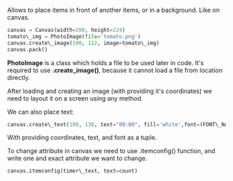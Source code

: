 


  
Allows to place items in front of another items, or in a background. Like on canvas.  
  

```python
canvas = Canvas(width=200, height=224)  
tomato\_img = PhotoImage(file='tomato.png')  
canvas.create\_image(100, 112, image=tomato\_img)  
canvas.pack()
```
  
  
**PhotoImage** is a class which holds a file to be used later in code. It's required to use **.create\_image()**, because it cannot load a file from location directly.  
  
After loading and creating an image (with providing it's coordinates) we need to layout it on a screen using any method.  
  
We can also place text:  
  

```python
canvas.create\_text(100, 130, text="00:00", fill='white',font=(FONT\_NAME, 35, 'bold'))  

```
  
  
With providing coordinates, text, and font as a tuple.  
  
To change attribute in canvas we need to use .itemconfig() function, and write one and exact attribute we want to change.  
  

```python
canvas.itemconfig(timer\_text, text=count)
```

